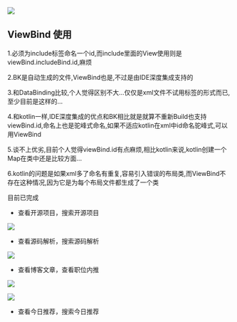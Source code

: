 ![](https://github.com/7449/codeKK-Android/blob/master/screenshots/codekk_image.gif)

## ViewBind 使用

1.必须为include标签命名一个id,而include里面的View使用则是viewBind.includeBind.id,麻烦

2.BK是自动生成的文件,ViewBind也是,不过是由IDE深度集成支持的

3.和DataBinding比较,个人觉得区别不大...仅仅是xml文件不试用标签的形式而已,至少目前是这样的...

4.和kotlin一样,IDE深度集成的优点和BK相比就是就算不重新Build也支持viewBind.id,命名上也是驼峰式命名,如果不适应kotlin在xml中id命名驼峰式,可以用ViewBind

5.谈不上优劣,目前个人觉得viewBind.id有点麻烦,相比kotlin来说,kotlin创建一个Map在类中还是比较方面...

6.kotlin的问题是如果xml多了命名有重复,容易引入错误的布局类,而ViewBind不存在这种情况,因为它是为每个布局文件都生成了一个类

目前已完成

* 查看开源项目，搜索开源项目

![](https://github.com/7449/codeKK-Android/blob/master/screenshots/op_image.gif)


* 查看源码解析，搜索源码解析

![](https://github.com/7449/codeKK-Android/blob/master/screenshots/opa_image.gif)

* 查看博客文章，查看职位内推

![](https://github.com/7449/codeKK-Android/blob/master/screenshots/blog_image.gif)

![](https://github.com/7449/codeKK-Android/blob/master/screenshots/job_image.gif)

* 查看今日推荐，搜索今日推荐
